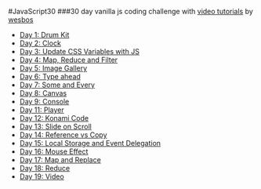 #JavaScript30
###30 day vanilla js coding challenge with [video tutorials](https://JavaScript30.com) by [wesbos](https://www.wesbos.com)
- [Day 1: Drum Kit](https://github.com/tschebee/JavaScript30/tree/master/01_DrumKit)
- [Day 2: Clock](https://github.com/tschebee/JavaScript30/tree/master/02_Clock)
- [Day 3: Update CSS Variables with JS](https://github.com/tschebee/JavaScript30/blob/master/03_PlayingAround)
- [Day 4: Map, Reduce and Filter](https://github.com/tschebee/JavaScript30/blob/master/04_ArrayCardio)
- [Day 5: Image Gallery](https://github.com/tschebee/JavaScript30/tree/master/05_ImageGallery)
- [Day 6: Type ahead](https://github.com/tschebee/JavaScript30/tree/master/06_Ajax_TypeAhead)
- [Day 7: Some and Every](https://github.com/tschebee/JavaScript30/blob/master/07_CardioPartTwo)
- [Day 8: Canvas](https://github.com/tschebee/JavaScript30/blob/master/08_MagicDragon)
- [Day 9: Console](https://github.com/tschebee/JavaScript30/blob/master/09_Console)
- [Day 11: Player](https://github.com/tschebee/JavaScript30/blob/master/11_CustomHTML5Player)
- [Day 12: Konami Code](https://github.com/tschebee/JavaScript30/blob/master/12_Konami)
- [Day 13: Slide on Scroll](https://github.com/tschebee/JavaScript30/tree/master/13_SlideInOnScroll)
- [Day 14: Reference vs Copy](https://github.com/tschebee/JavaScript30/blob/master/14_ReferenceVsCopy/referenceVsCopy.html)
- [Day 15: Local Storage and Event Delegation](https://github.com/tschebee/JavaScript30/blob/master/15_LocalStorageAndEventDelegation)
- [Day 16: Mouse Effect](https://github.com/tschebee/JavaScript30/blob/master/16_ShadowMouseEffect)
- [Day 17: Map and Replace](https://github.com/tschebee/JavaScript30/blob/master/17_TheBands)
- [Day 18: Reduce](https://github.com/tschebee/JavaScript30/tree/master/18_Reduce)
- [Day 19: Video](https://github.com/tschebee/JavaScript30/blob/master/19_UnrealWebcamFun)

